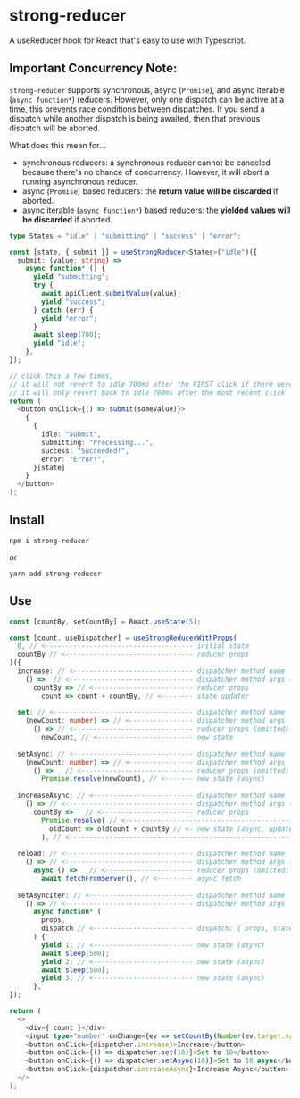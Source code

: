 # strong-reducer

A useReducer hook for React that's easy to use with Typescript.

## Important Concurrency Note:

`strong-reducer` supports synchronous, async (`Promise`), and async iterable (`async function*`) reducers. However, only one dispatch can be active at a time, this prevents race conditions between dispatches. If you send a dispatch while another dispatch is being awaited, then that previous dispatch will be aborted.

What does this mean for...

- synchronous reducers: a synchronous reducer cannot be canceled because there's no chance of concurrency. However, it will abort a running asynchronous reducer.
- async (`Promise`) based reducers: the **return value will be discarded** if aborted.
- async iterable (`async function*`) based reducers: the **yielded values will be discarded** if aborted.

```typescript
type States = "idle" | "submitting" | "success" | "error";

const [state, { submit }] = useStrongReducer<States>("idle")({
  submit: (value: string) =>
    async function* () {
      yield "submitting";
      try {
        await apiClient.submitValue(value);
        yield "success";
      } catch (err) {
        yield "error";
      }
      await sleep(700);
      yield "idle";
    },
});

// click this a few times,
// it will not revert to idle 700ms after the FIRST click if there were subsequent clicks
// it will only revert back to idle 700ms after the most recent click
return (
  <button onClick={() => submit(someValue)}>
    {
      {
        idle: "Submit",
        submitting: "Processing...",
        success: "Succeeded!",
        error: "Error!",
      }[state]
    }
  </button>
);
```

## Install

```shell
npm i strong-reducer
```

or

```shell
yarn add strong-reducer
```

## Use

```typescript
const [countBy, setCountBy] = React.useState(5);

const [count, useDispatcher] = useStrongReducerWithProps(
  0, // <------------------------------------- initial state
  countBy // <-------------------------------- reducer props
)({
  increase: // <------------------------------ dispatcher method name
    () =>  // <------------------------------- dispatcher method args (none)
      countBy => // <------------------------- reducer props
        count => count + countBy, // <-------- state updater
  
  set: // <----------------------------------- dispatcher method name
    (newCount: number) => // <---------------- dispatcher method args
      () => // <------------------------------ reducer props (omitted)
        newCount, // <------------------------ new state
  
  setAsync: // <------------------------------ dispatcher method name
    (newCount: number) => // <---------------- dispatcher method args
      () =>   // <---------------------------- reducer props (omitted)
        Promise.resolve(newCount), // <------- new state (async)
  
  increaseAsync: // <------------------------- dispatcher method name
    () => // <-------------------------------- dispatcher method args (none)
      countBy =>   // <----------------------- reducer props
        Promise.resolve( // <-------------------------------------------
          oldCount => oldCount + countBy // <- new state (async, updater)
        ), // <---------------------------------------------------------
  
  reload: // <-------------------------------- dispatcher method name
    () => // <-------------------------------- dispatcher method args (none)
      async () =>   // <---------------------- reducer props (omitted)
        await fetchFromServer(), // <--------- async fetch
  
  setAsyncIter: // <-------------------------- dispatcher method name
    () => // <-------------------------------- dispatcher method args
      async function* (
        props,
        dispatch // <------------------------- dispatch: { props, state, abort }
      ) {
        yield 1; // <------------------------- new state (async)
        await sleep(500);
        yield 2; // <------------------------- new state (async)
        await sleep(500);
        yield 3; // <------------------------- new state (async)
      },
});

return (
  <>
    <div>{ count }</div>
    <input type="number" onChange={ev => setCountBy(Number(ev.target.value))} />
    <button onClick={dispatcher.increase}>Increase</button>
    <button onClick={() => dispatcher.set(10)}>Set to 10</button>
    <button onClick={() => dispatcher.setAsync(10)}>Set to 10 async</button>
    <button onClick={dispatcher.increaseAsync}>Increase Async</button>
  </>
);
```
